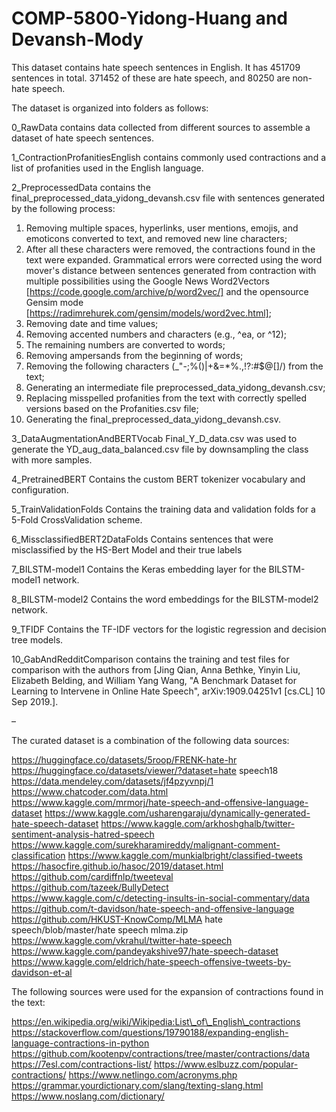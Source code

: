 # COMP-5800-Yidong-Huang and Devansh-Mody
This dataset contains hate speech sentences in English. It has 451709 sentences in total. 371452 of these are hate speech, and 80250 are non-hate speech. 

The dataset is organized into folders as follows:

0_RawData contains data collected from different sources to assemble a dataset of hate speech sentences.

1_ContractionProfanitiesEnglish contains commonly used contractions and a list of profanities used in the English language.

2_PreprocessedData contains the final_preprocessed_data_yidong_devansh.csv file with sentences generated by the following process:
1. Removing multiple spaces, hyperlinks, user mentions, emojis, and emoticons converted to text, and removed new line characters;
2. After all these characters were removed, the contractions found in the text were expanded. Grammatical errors were corrected using the word mover's distance between sentences generated from contraction with multiple possibilities using the Google News Word2Vectors [https://code.google.com/archive/p/word2vec/] and the opensource Gensim mode [https://radimrehurek.com/gensim/models/word2vec.html];
3. Removing date and time values;
4. Removing accented numbers and characters (e.g., ^ea, or ^12);
5. The remaining numbers are converted to words;
6. Removing ampersands from the beginning of words;
7. Removing the following characters (_"\-;%()|+&=*%.,!?:#$@[]/) from the text;
8. Generating an intermediate file preprocessed_data_yidong_devansh.csv;
9. Replacing misspelled profanities from the text with correctly spelled versions based on the Profanities.csv file;
10. Generating the final_preprocessed_data_yidong_devansh.csv.

3_DataAugmentationAndBERTVocab
Final_Y_D_data.csv was used to generate the YD_aug_data_balanced.csv file by downsampling the class with more samples.

4_PretrainedBERT Contains the custom BERT tokenizer vocabulary and configuration.

5_TrainValidationFolds Contains the training data and validation folds for a 5-Fold CrossValidation scheme.

6_MissclassifiedBERT2DataFolds Contains sentences that were misclassified by the HS-Bert Model and their true labels

7_BILSTM-model1 Contains the Keras embedding layer for the BILSTM-model1 network.

8_BILSTM-model2 Contains the word embeddings for the BILSTM-model2 network.

9_TFIDF Contains the TF-IDF vectors for the logistic regression and decision tree models.

10_GabAndRedditComparison contains the training and test files for comparison with the authors from [Jing Qian, Anna Bethke, Yinyin Liu, Elizabeth Belding, and William Yang Wang, "A Benchmark Dataset for Learning to Intervene in Online Hate Speech", arXiv:1909.04251v1 [cs.CL] 10 Sep 2019.].

–

The curated dataset is a combination of the following data sources:

https://huggingface.co/datasets/5roop/FRENK-hate-hr
https://huggingface.co/datasets/viewer/?dataset=hate speech18
https://data.mendeley.com/datasets/jf4pzyvnpj/1
https://www.chatcoder.com/data.html
https://www.kaggle.com/mrmorj/hate-speech-and-offensive-language-dataset
https://www.kaggle.com/usharengaraju/dynamically-generated-hate-speech-dataset
https://www.kaggle.com/arkhoshghalb/twitter-sentiment-analysis-hatred-speech
https://www.kaggle.com/surekharamireddy/malignant-comment-classification
https://www.kaggle.com/munkialbright/classified-tweets
https://hasocfire.github.io/hasoc/2019/dataset.html
https://github.com/cardiffnlp/tweeteval
https://github.com/tazeek/BullyDetect
https://www.kaggle.com/c/detecting-insults-in-social-commentary/data
https://github.com/t-davidson/hate-speech-and-offensive-language
https://github.com/HKUST-KnowComp/MLMA hate speech/blob/master/hate speech mlma.zip
https://www.kaggle.com/vkrahul/twitter-hate-speech
https://www.kaggle.com/pandeyakshive97/hate-speech-dataset
https://www.kaggle.com/eldrich/hate-speech-offensive-tweets-by-davidson-et-al

The following sources were used for the expansion of contractions found in the text:

https://en.wikipedia.org/wiki/Wikipedia:List\_of\_English\_contractions
https://stackoverflow.com/questions/19790188/expanding-english-language-contractions-in-python
https://github.com/kootenpv/contractions/tree/master/contractions/data
https://7esl.com/contractions-list/
https://www.eslbuzz.com/popular-contractions/
https://www.netlingo.com/acronyms.php
https://grammar.yourdictionary.com/slang/texting-slang.html
https://www.noslang.com/dictionary/
